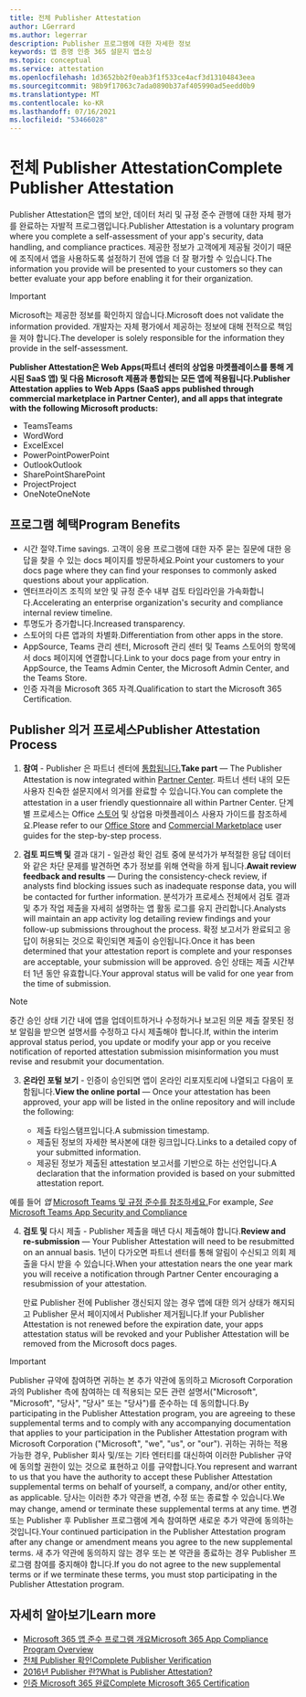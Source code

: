 ```yaml
---
title: 전체 Publisher Attestation
author: LGerrard
ms.author: legerrar
description: Publisher 프로그램에 대한 자세한 정보
keywords: 앱 증명 인증 365 설문지 앱소싱
ms.topic: conceptual
ms.service: attestation
ms.openlocfilehash: 1d3652bb2f0eab3f1f533ce4acf3d13104843eea
ms.sourcegitcommit: 98b9f17063c7ada0890b37af405990ad5eedd0b9
ms.translationtype: MT
ms.contentlocale: ko-KR
ms.lasthandoff: 07/16/2021
ms.locfileid: "53466028"
---
```

# <a name="complete-publisher-attestation"></a><span data-ttu-id="6e0ea-104">전체 Publisher Attestation</span><span class="sxs-lookup"><span data-stu-id="6e0ea-104">Complete Publisher Attestation</span></span>

<span data-ttu-id="6e0ea-105">Publisher Attestation은 앱의 보안, 데이터 처리 및 규정 준수 관행에 대한 자체 평가를 완료하는 자발적 프로그램입니다.</span><span class="sxs-lookup"><span data-stu-id="6e0ea-105">Publisher Attestation is a voluntary program where you complete a self-assessment of your app's security, data handling, and compliance practices.</span></span> <span data-ttu-id="6e0ea-106">제공한 정보가 고객에게 제공될 것이기 때문에 조직에서 앱을 사용하도록 설정하기 전에 앱을 더 잘 평가할 수 있습니다.</span><span class="sxs-lookup"><span data-stu-id="6e0ea-106">The information you provide will be presented to your customers so they can better evaluate your app before enabling it for their organization.</span></span> 

> [!IMPORTANT]
> <span data-ttu-id="6e0ea-107">Microsoft는 제공한 정보를 확인하지 않습니다.</span><span class="sxs-lookup"><span data-stu-id="6e0ea-107">Microsoft does not validate the information provided.</span></span> <span data-ttu-id="6e0ea-108">개발자는 자체 평가에서 제공하는 정보에 대해 전적으로 책임을 져야 합니다.</span><span class="sxs-lookup"><span data-stu-id="6e0ea-108">The developer is solely responsible for the information they provide in the self-assessment.</span></span> 

<span data-ttu-id="6e0ea-109">**Publisher Attestation은 Web Apps(파트너 센터의 상업용 마켓플레이스를 통해 게시된 SaaS 앱) 및 다음 Microsoft 제품과 통합되는 모든 앱에 적용됩니다.**</span><span class="sxs-lookup"><span data-stu-id="6e0ea-109">**Publisher Attestation applies to Web Apps (SaaS apps published through commercial marketplace in Partner Center), and all apps that integrate with the following Microsoft products:**</span></span>
- <span data-ttu-id="6e0ea-110">Teams</span><span class="sxs-lookup"><span data-stu-id="6e0ea-110">Teams</span></span>
- <span data-ttu-id="6e0ea-111">Word</span><span class="sxs-lookup"><span data-stu-id="6e0ea-111">Word</span></span>
- <span data-ttu-id="6e0ea-112">Excel</span><span class="sxs-lookup"><span data-stu-id="6e0ea-112">Excel</span></span>
- <span data-ttu-id="6e0ea-113">PowerPoint</span><span class="sxs-lookup"><span data-stu-id="6e0ea-113">PowerPoint</span></span> 
- <span data-ttu-id="6e0ea-114">Outlook</span><span class="sxs-lookup"><span data-stu-id="6e0ea-114">Outlook</span></span>
- <span data-ttu-id="6e0ea-115">SharePoint</span><span class="sxs-lookup"><span data-stu-id="6e0ea-115">SharePoint</span></span>
- <span data-ttu-id="6e0ea-116">Project</span><span class="sxs-lookup"><span data-stu-id="6e0ea-116">Project</span></span>
- <span data-ttu-id="6e0ea-117">OneNote</span><span class="sxs-lookup"><span data-stu-id="6e0ea-117">OneNote</span></span>


## <a name="program-benefits"></a><span data-ttu-id="6e0ea-118">프로그램 혜택</span><span class="sxs-lookup"><span data-stu-id="6e0ea-118">Program Benefits</span></span>
- <span data-ttu-id="6e0ea-119">시간 절약.</span><span class="sxs-lookup"><span data-stu-id="6e0ea-119">Time savings.</span></span> <span data-ttu-id="6e0ea-120">고객이 응용 프로그램에 대한 자주 묻는 질문에 대한 응답을 찾을 수 있는 docs 페이지를 방문하세요.</span><span class="sxs-lookup"><span data-stu-id="6e0ea-120">Point your customers to your docs page where they can find your responses to commonly asked questions about your application.</span></span> 
- <span data-ttu-id="6e0ea-121">엔터프라이즈 조직의 보안 및 규정 준수 내부 검토 타임라인을 가속화합니다.</span><span class="sxs-lookup"><span data-stu-id="6e0ea-121">Accelerating an enterprise organization's security and compliance internal review timeline.</span></span>
- <span data-ttu-id="6e0ea-122">투명도가 증가합니다.</span><span class="sxs-lookup"><span data-stu-id="6e0ea-122">Increased transparency.</span></span>
- <span data-ttu-id="6e0ea-123">스토어의 다른 앱과의 차별화.</span><span class="sxs-lookup"><span data-stu-id="6e0ea-123">Differentiation from other apps in the store.</span></span> 
- <span data-ttu-id="6e0ea-124">AppSource, Teams 관리 센터, Microsoft 관리 센터 및 Teams 스토어의 항목에서 docs 페이지에 연결합니다.</span><span class="sxs-lookup"><span data-stu-id="6e0ea-124">Link to your docs page from your entry in AppSource, the Teams Admin Center, the Microsoft Admin Center, and the Teams Store.</span></span> 
- <span data-ttu-id="6e0ea-125">인증 자격을 Microsoft 365 자격.</span><span class="sxs-lookup"><span data-stu-id="6e0ea-125">Qualification to start the Microsoft 365 Certification.</span></span>
 

## <a name="publisher-attestation-process"></a><span data-ttu-id="6e0ea-126">Publisher 의거 프로세스</span><span class="sxs-lookup"><span data-stu-id="6e0ea-126">Publisher Attestation Process</span></span>

1. <span data-ttu-id="6e0ea-127">**참여** - Publisher 은 파트너 센터에 [통합됩니다.](https://partner.microsoft.com)</span><span class="sxs-lookup"><span data-stu-id="6e0ea-127">**Take part** — The Publisher Attestation is now integrated within [Partner Center](https://partner.microsoft.com).</span></span> <span data-ttu-id="6e0ea-128">파트너 센터 내의 모든 사용자 친숙한 설문지에서 의거를 완료할 수 있습니다.</span><span class="sxs-lookup"><span data-stu-id="6e0ea-128">You can complete the attestation in a user friendly questionnaire all within Partner Center.</span></span> <span data-ttu-id="6e0ea-129">단계별 프로세스는 Office [스토어](https://docs.microsoft.com/microsoft-365-app-certification/docs/userguide) [](https://docs.microsoft.com/en-us/microsoft-365-app-certification/docs/saasuserguide) 및 상업용 마켓플레이스 사용자 가이드를 참조하세요.</span><span class="sxs-lookup"><span data-stu-id="6e0ea-129">Please refer to our [Office Store](https://docs.microsoft.com/microsoft-365-app-certification/docs/userguide) and [Commercial Marketplace](https://docs.microsoft.com/en-us/microsoft-365-app-certification/docs/saasuserguide) user guides for the step-by-step process.</span></span>

2. <span data-ttu-id="6e0ea-130">**검토 피드백 및** 결과 대기 - 일관성 확인 검토 중에 분석가가 부적절한 응답 데이터와 같은 차단 문제를 발견하면 추가 정보를 위해 연락을 하게 됩니다.</span><span class="sxs-lookup"><span data-stu-id="6e0ea-130">**Await review feedback and results** — During the consistency-check review, if analysts find blocking issues such as inadequate response data, you will be contacted for further information.</span></span> <span data-ttu-id="6e0ea-131">분석가가 프로세스 전체에서 검토 결과 및 추가 작업 제출을 자세히 설명하는 앱 활동 로그를 유지 관리합니다.</span><span class="sxs-lookup"><span data-stu-id="6e0ea-131">Analysts will maintain an app activity log detailing review findings and your follow-up submissions throughout the process.</span></span> <span data-ttu-id="6e0ea-132">확정 보고서가 완료되고 응답이 허용되는 것으로 확인되면 제출이 승인됩니다.</span><span class="sxs-lookup"><span data-stu-id="6e0ea-132">Once it has been determined that your attestation report is complete and your responses are acceptable, your submission will be approved.</span></span> <span data-ttu-id="6e0ea-133">승인 상태는 제출 시간부터 1년 동안 유효합니다.</span><span class="sxs-lookup"><span data-stu-id="6e0ea-133">Your approval status will be valid for one year from the time of submission.</span></span>

> [!NOTE]
> <span data-ttu-id="6e0ea-134">중간 승인 상태 기간 내에 앱을 업데이트하거나 수정하거나 보고된 의문 제출 잘못된 정보 알림을 받으면 설명서를 수정하고 다시 제출해야 합니다.</span><span class="sxs-lookup"><span data-stu-id="6e0ea-134">If, within the interim approval status period, you update or modify your app or you receive notification of reported attestation submission misinformation you must revise and resubmit your documentation.</span></span>

3. <span data-ttu-id="6e0ea-135">**온라인 포털 보기** - 인증이 승인되면 앱이 온라인 리포지토리에 나열되고 다음이 포함됩니다.</span><span class="sxs-lookup"><span data-stu-id="6e0ea-135">**View the online portal** — Once your attestation has been approved, your app will be listed in the online repository and will include the following:</span></span>

   - <span data-ttu-id="6e0ea-136">제출 타임스탬프입니다.</span><span class="sxs-lookup"><span data-stu-id="6e0ea-136">A submission timestamp.</span></span>
   - <span data-ttu-id="6e0ea-137">제출된 정보의 자세한 복사본에 대한 링크입니다.</span><span class="sxs-lookup"><span data-stu-id="6e0ea-137">Links to a detailed copy of your submitted information.</span></span>
   - <span data-ttu-id="6e0ea-138">제공된 정보가 제출된 attestation 보고서를 기반으로 하는 선언입니다.</span><span class="sxs-lookup"><span data-stu-id="6e0ea-138">A declaration that the information provided is based on your submitted attestation report.</span></span>

<span data-ttu-id="6e0ea-139">예를 들어 *앱* [Microsoft Teams 및 규정 준수를 참조하세요.](../teams/teams-apps.md)</span><span class="sxs-lookup"><span data-stu-id="6e0ea-139">For example, *See* [Microsoft Teams App Security and Compliance](../teams/teams-apps.md)</span></span>

4. <span data-ttu-id="6e0ea-140">**검토 및** 다시 제출 - Publisher 제출을 매년 다시 제출해야 합니다.</span><span class="sxs-lookup"><span data-stu-id="6e0ea-140">**Review and re-submission** — Your Publisher Attestation will need to be resubmitted on an annual basis.</span></span> <span data-ttu-id="6e0ea-141">1년이 다가오면 파트너 센터를 통해 알림이 수신되고 의회 제출을 다시 받을 수 있습니다.</span><span class="sxs-lookup"><span data-stu-id="6e0ea-141">When your attestation nears the one year mark you will receive a notification through Partner Center encouraging a resubmission of your attestation.</span></span> 

   <span data-ttu-id="6e0ea-142">만료 Publisher 전에 Publisher 갱신되지 않는 경우 앱에 대한 의거 상태가 해지되고 Publisher 문서 페이지에서 Publisher 제거됩니다.</span><span class="sxs-lookup"><span data-stu-id="6e0ea-142">If your Publisher Attestation is not renewed before the expiration date, your apps attestation status will be revoked and your Publisher Attestation will be removed from the Microsoft docs pages.</span></span> 

>[!IMPORTANT]
><span data-ttu-id="6e0ea-143">Publisher 규약에 참여하면 귀하는 본 추가 약관에 동의하고 Microsoft Corporation과의 Publisher 측에 참여하는 데 적용되는 모든 관련 설명서("Microsoft", "Microsoft", "당사", "당사" 또는 "당사")를 준수하는 데 동의합니다.</span><span class="sxs-lookup"><span data-stu-id="6e0ea-143">By participating in the Publisher Attestation program, you are agreeing to these supplemental terms and to comply with any accompanying documentation that applies to your participation in the Publisher Attestation program with Microsoft Corporation ("Microsoft", "we", "us", or "our").</span></span> <span data-ttu-id="6e0ea-144">귀하는 귀하는 적용 가능한 경우, Publisher 회사 및/또는 기타 엔터티를 대신하여 이러한 Publisher 규약에 동의할 권한이 있는 것으로 표현하고 이를 규약합니다.</span><span class="sxs-lookup"><span data-stu-id="6e0ea-144">You represent and warrant to us that you have the authority to accept these Publisher Attestation supplemental terms on behalf of yourself, a company, and/or other entity, as applicable.</span></span> <span data-ttu-id="6e0ea-145">당사는 이러한 추가 약관을 변경, 수정 또는 종료할 수 있습니다.</span><span class="sxs-lookup"><span data-stu-id="6e0ea-145">We may change, amend or terminate these supplemental terms at any time.</span></span> <span data-ttu-id="6e0ea-146">변경 또는 Publisher 후 Publisher 프로그램에 계속 참여하면 새로운 추가 약관에 동의하는 것입니다.</span><span class="sxs-lookup"><span data-stu-id="6e0ea-146">Your continued participation in the Publisher Attestation program after any change or amendment means you agree to the new supplemental terms.</span></span> <span data-ttu-id="6e0ea-147">새 추가 약관에 동의하지 않는 경우 또는 본 약관을 종료하는 경우 Publisher 프로그램 참여를 중지해야 합니다.</span><span class="sxs-lookup"><span data-stu-id="6e0ea-147">If you do not agree to the new supplemental terms or if we terminate these terms, you must stop participating in the Publisher Attestation program.</span></span>

## <a name="learn-more"></a><span data-ttu-id="6e0ea-148">자세히 알아보기</span><span class="sxs-lookup"><span data-stu-id="6e0ea-148">Learn more</span></span>

* [<span data-ttu-id="6e0ea-149">Microsoft 365 앱 준수 프로그램 개요</span><span class="sxs-lookup"><span data-stu-id="6e0ea-149">Microsoft 365 App Compliance Program Overview</span></span>](~/overview.md)  
* [<span data-ttu-id="6e0ea-150">전체 Publisher 확인</span><span class="sxs-lookup"><span data-stu-id="6e0ea-150">Complete Publisher Verification</span></span>](https://docs.microsoft.com/azure/active-directory/develop/mark-app-as-publisher-verified)  
* [<span data-ttu-id="6e0ea-151">2016년 Publisher 란?</span><span class="sxs-lookup"><span data-stu-id="6e0ea-151">What is Publisher Attestation?</span></span>](~/docs/enterprise-app-attestation-guide.md)  
* [<span data-ttu-id="6e0ea-152">인증 Microsoft 365 완료</span><span class="sxs-lookup"><span data-stu-id="6e0ea-152">Complete Microsoft 365 Certification</span></span>](~/docs/certification.md)
